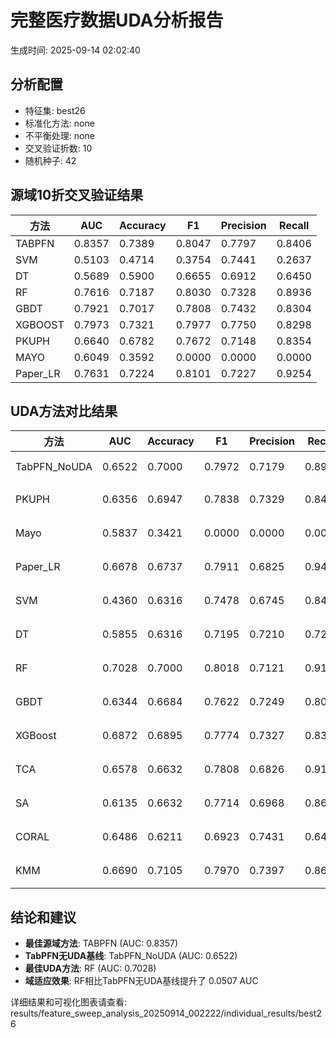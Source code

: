# 完整医疗数据UDA分析报告

生成时间: 2025-09-14 02:02:40

## 分析配置

- 特征集: best26
- 标准化方法: none
- 不平衡处理: none
- 交叉验证折数: 10
- 随机种子: 42

## 源域10折交叉验证结果

| 方法 | AUC | Accuracy | F1 | Precision | Recall |
|------|-----|----------|----|-----------| -------|
| TABPFN | 0.8357 | 0.7389 | 0.8047 | 0.7797 | 0.8406 |
| SVM | 0.5103 | 0.4714 | 0.3754 | 0.7441 | 0.2637 |
| DT | 0.5689 | 0.5900 | 0.6655 | 0.6912 | 0.6450 |
| RF | 0.7616 | 0.7187 | 0.8030 | 0.7328 | 0.8936 |
| GBDT | 0.7921 | 0.7017 | 0.7808 | 0.7432 | 0.8304 |
| XGBOOST | 0.7973 | 0.7321 | 0.7977 | 0.7750 | 0.8298 |
| PKUPH | 0.6640 | 0.6782 | 0.7672 | 0.7148 | 0.8354 |
| MAYO | 0.6049 | 0.3592 | 0.0000 | 0.0000 | 0.0000 |
| Paper_LR | 0.7631 | 0.7224 | 0.8101 | 0.7227 | 0.9254 |

## UDA方法对比结果

| 方法 | AUC | Accuracy | F1 | Precision | Recall | 类型 |
|------|-----|----------|----|-----------| -------|------|
| TabPFN_NoUDA | 0.6522 | 0.7000 | 0.7972 | 0.7179 | 0.8960 | TabPFN基线 |
| PKUPH | 0.6356 | 0.6947 | 0.7838 | 0.7329 | 0.8474 | 传统基线 |
| Mayo | 0.5837 | 0.3421 | 0.0000 | 0.0000 | 0.0000 | 传统基线 |
| Paper_LR | 0.6678 | 0.6737 | 0.7911 | 0.6825 | 0.9429 | 传统基线 |
| SVM | 0.4360 | 0.6316 | 0.7478 | 0.6745 | 0.8474 | 机器学习基线 |
| DT | 0.5855 | 0.6316 | 0.7195 | 0.7210 | 0.7282 | 机器学习基线 |
| RF | 0.7028 | 0.7000 | 0.8018 | 0.7121 | 0.9192 | 机器学习基线 |
| GBDT | 0.6344 | 0.6684 | 0.7622 | 0.7249 | 0.8083 | 机器学习基线 |
| XGBoost | 0.6872 | 0.6895 | 0.7774 | 0.7327 | 0.8308 | 机器学习基线 |
| TCA | 0.6578 | 0.6632 | 0.7808 | 0.6826 | 0.9120 | UDA方法 |
| SA | 0.6135 | 0.6632 | 0.7714 | 0.6968 | 0.8640 | UDA方法 |
| CORAL | 0.6486 | 0.6211 | 0.6923 | 0.7431 | 0.6480 | UDA方法 |
| KMM | 0.6690 | 0.7105 | 0.7970 | 0.7397 | 0.8640 | UDA方法 |

## 结论和建议

- **最佳源域方法**: TABPFN (AUC: 0.8357)
- **TabPFN无UDA基线**: TabPFN_NoUDA (AUC: 0.6522)
- **最佳UDA方法**: RF (AUC: 0.7028)
- **域适应效果**: RF相比TabPFN无UDA基线提升了 0.0507 AUC

详细结果和可视化图表请查看: results/feature_sweep_analysis_20250914_002222/individual_results/best26